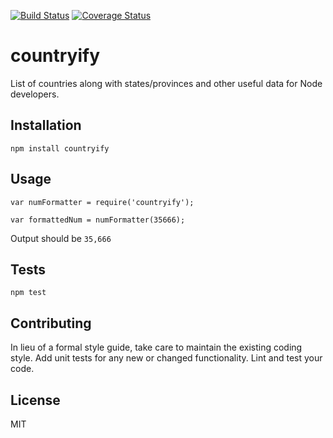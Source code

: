 [![Build Status](https://travis-ci.org/namnv04/countryify.svg?branch=master)](https://travis-ci.org/namnv04/countryify)
[![Coverage Status](https://coveralls.io/repos/github/namnv04/countryify/badge.svg?branch=master)](https://coveralls.io/github/namnv04/countryify?branch=master)

countryify
=========

List of countries along with states/provinces and other useful data for Node developers.


## Installation

  `npm install countryify`

## Usage

    var numFormatter = require('countryify');

    var formattedNum = numFormatter(35666);


  Output should be `35,666`


## Tests

  `npm test`

## Contributing

In lieu of a formal style guide, take care to maintain the existing coding style. Add unit tests for any new or changed functionality. Lint and test your code.

## License

MIT
